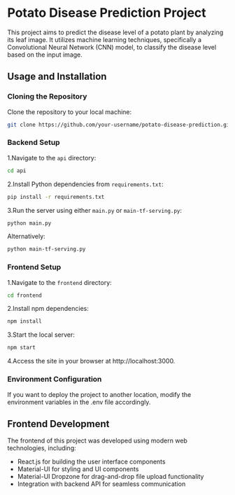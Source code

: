 # Potato Disease Prediction Project

This project aims to predict the disease level of a potato plant by analyzing its leaf image. It utilizes machine learning techniques, specifically a Convolutional Neural Network (CNN) model, to classify the disease level based on the input image.

## Usage and Installation

### Cloning the Repository

Clone the repository to your local machine:

```bash
git clone https://github.com/your-username/potato-disease-prediction.git
```

### Backend Setup
1.Navigate to the `api` directory:
```sh
cd api
```
2.Install Python dependencies from `requirements.txt`:
```sh
pip install -r requirements.txt
```
3.Run the server using either `main.py` or `main-tf-serving.py`:
```sh
python main.py
```
Alternatively:
```sh
python main-tf-serving.py
```

### Frontend Setup
1.Navigate to the `frontend` directory:
```sh
cd frontend
```
2.Install npm dependencies:
```sh
npm install
```
3.Start the local server:
```sh
npm start
```
4.Access the site in your browser at http://localhost:3000.

### Environment Configuration
If you want to deploy the project to another location, modify the environment variables in the .env file accordingly.

## Frontend Development
The frontend of this project was developed using modern web technologies, including:
- React.js for building the user interface components
- Material-UI for styling and UI components
- Material-UI Dropzone for drag-and-drop file upload functionality
- Integration with backend API for seamless communication



